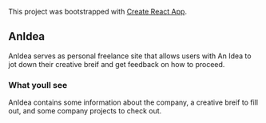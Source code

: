 This project was bootstrapped with [Create React App](https://github.com/facebook/create-react-app).

## AnIdea

AnIdea serves as personal freelance site that allows users with An Idea to jot down their creative breif and get feedback on how to proceed. 

### What youll see

AnIdea contains some information about the company, a creative breif to fill out, and some company projects to check out.